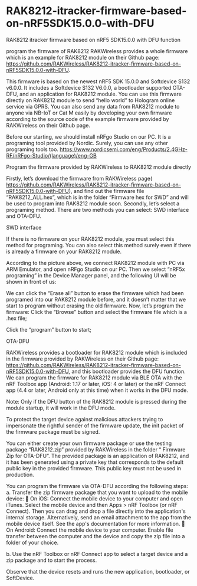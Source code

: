 # RAK8212-itracker-firmware-based-on-nRF5SDK15.0.0-with-DFU
RAK8212 itracker firmware based on nRF5 SDK15.0.0 with DFU function

program the firmware of RAK8212
RAKWireless provides a whole firmware which is an example for RAK8212 module on their Github page: 
https://github.com/RAKWireless/RAK8212-itracker-firmware-based-on-nRF5SDK15.0.0-with-DFU.

This firmware is based on the newest nRF5 SDK 15.0.0 and Softdevice S132 v6.0.0. It includes a Softdevice S132 V6.0.0, a bootloader supported OTA-DFU, and an application for RAK8212 module. 
You can use this firmware directly on RAK8212 module to send “hello world” to Hologram online service via GPRS. You can also send any data from RAK8212 module to anyone via NB-IoT or Cat M easily by developing your own firmware according to the source code of the example firmware provided by RAKWireless on their Github page. 

Before our starting, we should install nRFgo Studio on our PC. It is a programing tool provided by Nordic. Surely, you can use any other programing tools too.
https://www.nordicsemi.com/eng/Products/2.4GHz-RF/nRFgo-Studio/(language)/eng-GB

Program the firmware provided by RAKWireless to RAK8212 module directly

Firstly, let’s download the firmware from RAKWireless page( https://github.com/RAKWireless/RAK8212-itracker-firmware-based-on-nRF5SDK15.0.0-with-DFU), and find out the firmware file “RAK8212_ALL.hex”, which is in the folder “Firmware hex for SWD” and will be used to program into RAK8212 module soon.
Secondly, let’s select a programing method. There are two methods you can select: SWD interface and OTA-DFU.

SWD interface

If there is no firmware on your RAK8212 module, you must select this method for programing. You can also select this method surely even if there is already a firmware on your RAK8212 module.
 
According to the picture above, we connect RAK8212 module with PC via ARM Emulator, and open nRFgo Studio on our PC. Then we select “nRF5x programing” in the Device Manager panel, and the following UI will be shown in front of us:
 
We can click the “Erase all” button to erase the firmware which had been programed into our RAK8212 module before, and it doesn’t matter that we start to program without erasing the old firmware.
Now, let’s program the firmware:
Click the “Browse” button and select the firmware file which is a .hex file;
 
Click the “program” button to start;
 


OTA-DFU

RAKWireless provides a bootloader for RAK8212 module which is included in the firmware provided by RAKWireless on their Github page: https://github.com/RAKWireless/RAK8212-itracker-firmware-based-on-nRF5SDK15.0.0-with-DFU, and this bootloader provides the DFU function. We can program the firmware for RAK8212 module via BLE OTA with the nRF Toolbox app (Android: 1.17 or later, iOS: 4 or later) or the nRF Connect app (4.4 or later, Android only at this time) when it works in the DFU mode. 

Note: Only if the DFU button of the RAK8212 module is pressed during the module startup, it will work in the DFU mode.

To protect the target device against malicious attackers trying to impersonate the rightful sender of the firmware update, the init packet of the firmware package must be signed.

You can either create your own firmware package or use the testing package “RAK8212.zip” provided by RAKWireless in the folder “ Firmware Zip for OTA-DFU”. The provided package is an application of RAK8212, and it has been generated using a private key that corresponds to the default public key in the provided firmware. This public key must not be used in production.

You can program the firmware via OTA-DFU according the following steps:
a.	Transfer the zip firmware package that you want to upload to the mobile device:
	On iOS: Connect the mobile device to your computer and open iTunes. Select the mobile device and then Apps > nRF Toolbox (or nRF Connect). Then you can drag and drop a file directly into the application's internal storage. Alternatively, send an email attachment to the app from the mobile device itself. See the app's documentation for more information.
	On Android: Connect the mobile device to your computer. Enable file transfer between the computer and the device and copy the zip file into a folder of your choice.

b.	Use the nRF Toolbox or nRF Connect app to select a target device and a zip package and to start the process.

Observe that the device resets and runs the new application, bootloader, or SoftDevice.
